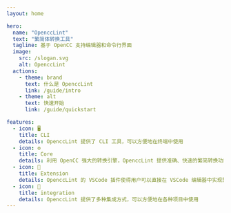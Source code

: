 ```yaml
---
layout: home

hero:
  name: "OpenccLint"
  text: "繁简体转换工具"
  tagline: 基于 OpenCC 支持编辑器和命令行界面
  image:
    src: /slogan.svg
    alt: OpenccLint
  actions:
    - theme: brand
      text: 什么是 OpenccLint
      link: /guide/intro
    - theme: alt
      text: 快速开始
      link: /guide/quickstart

features:
  - icon: 🖥️
    title: CLI
    details: OpenccLint 提供了 CLI 工具，可以方便地在终端中使用
  - icon: ⚙️
    title: Core
    details: 利用 OpenCC 强大的转换引擎，OpenccLint 提供准确、快速的繁简转换功能，适用于大量文本处理
  - icon: 🧩
    title: Extension
    details: OpenccLint 的 VSCode 插件使得用户可以直接在 VSCode 编辑器中实现繁简文本转换，提升编码效率。
  - icon: 🔗
    title: integration
    details: OpenccLint 提供了多种集成方式，可以方便地在各种项目中使用
---
```


<style>
:root {
  --vp-home-hero-name-color: transparent;
  --vp-home-hero-name-background: -webkit-linear-gradient(120deg, #ed9191 2%, #3a5ccc);

  --vp-home-hero-image-background-image: linear-gradient(-45deg, #fff 50%, #ed9191 80%);
  --vp-home-hero-image-filter: blur(44px);
}

html.dark {
  --vp-home-hero-image-background-image: linear-gradient(-45deg, #333 50%, #ed9191 80%);
}

@media (min-width: 640px) {
  :root {
    --vp-home-hero-image-filter: blur(56px);
  }
}

@media (min-width: 960px) {
  :root {
    --vp-home-hero-image-filter: blur(68px);
  }
}
</style>
